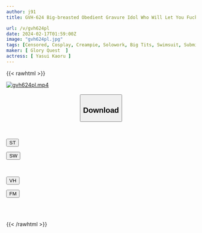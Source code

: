 ```yaml
---
author: j91
title: GVH-624 Big-breasted Obedient Gravure Idol Who Will Let You Fuck When You Want To Fuck, Is An Obscene Erotic Cosplay And Can Creampie All You Want Kaoru Yasui

url: /v/gvh624pl
date: 2024-02-17T01:59:00Z
image: "gvh624pl.jpg"
tags: [Censored, Cosplay, Creampie, Solowork, Big Tits, Swimsuit, Submissive Woman	]
maker: [ Glory Quest  ]
actress: [ Yasui Kaoru ]
---
```



{{< rawhtml >}}

<div class="video" data-videoid="ykwWLXdVl4t1bRV">
    <a href="javascript:;">
        <img src="/v/gvh624pl/gvh624pl.jpg" width="WIDTH" height="HEIGHT" alt="gvh624pl.mp4" loading="lazy">
    </a>
</div>

<script type="text/javascript" src="https://j91.asia/asset/on-demand-st.js"></script>

<br>
  <link rel="stylesheet" href="https://j91.asia/asset/bs5.css">
  
  <center>
  <button class="btn btn-primary" type="button" data-bs-toggle="collapse" data-bs-target=".multi-collapse" aria-expanded="false" aria-controls="multiCollapseExample1 multiCollapseExample2"><h2>Download</h2></button></center>
</p>
<div class="row">
  <div class="col">
    <div class="collapse multi-collapse" id="multiCollapseExample1">
      <div class="card card-body">
	      	      <br>
<div class="buttons">  
<p><a href="https://streamtape.to/v/ykwWLXdVl4t1bRV" target="_blank"><button class="btn-hover color-3"><i class="fa fa-download"></i> ST</button></a></p>
<p><a href="https://cdnwish.com/5trmp1z2g2w2" target="_blank"><button class="btn-hover color-2"><i class="fa fa-download"></i> SW</button></a></p></div>
    </div>
  </div>
</div>
  <div class="col">
    <div class="collapse multi-collapse" id="multiCollapseExample2">
      <div class="card card-body">
	      <br>
<div class="buttons">
<p><a href="javascript:;"><button class="btn-hover color-9"><i class="fa fa-download"></i> VH</button></a></p>
<p><a href="javascript:;"><button class="btn-hover color-8"><i class="fa fa-download"></i> FM</button></a></p></div>
<br><br>
      </div>
    </div>
  </div>
</div>

{{< /rawhtml >}}